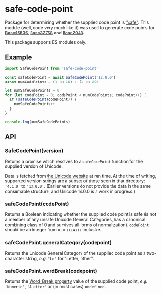 # safe-code-point

Package for determining whether the supplied code point is ["safe"](https://qntm.org/safe). This module (well, code very much like it) was used to generate code points for [Base65536](https://github.com/qntm/base65536), [Base32768](https://github.com/qntm/base32768) and [Base2048](https://github.com/qntm/base2048).

This package supports ES modules only.

## Example

```js
import SafeCodePoint from 'safe-code-point'

const safeCodePoint = await SafeCodePoint('12.0.0')
const numCodePoints = (1 << 16) + (1 << 20)

let numSafeCodePoints = 0
for (let codePoint = 0; codePoint < numCodePoints; codePoint++) {
  if (safeCodePoint(codePoint)) {
    numSafeCodePoints++
  }
}

console.log(numSafeCodePoints)
```

## API

### SafeCodePoint(version)

Returns a promise which resolves to a `safeCodePoint` function for the supplied version of Unicode.

Data is fetched from [the Unicode website](http://www.unicode.org/Public) at run time. At the time of writing, supported version strings are a subset of those seen in that directory: `'4.1.0'` to `'13.0.0'`. (Earlier versions do not provide the data in the same consumable structure, and Unicode 14.0.0 is a work in progress.)

### safeCodePoint(codePoint)

Returns a Boolean indicating whether the supplied code point is safe (is not a member of any unsafe Unicode General Categories, has a canonical combining class of 0 and survives all forms of normalization). `codePoint` should be an integer from `0` to `1114111` inclusive.

### safeCodePoint.generalCategory(codepoint)

Returns the Unicode General Category of the supplied code point as a two-character string, *e.g.* `"Lo"` for "Letter, other".

### safeCodePoint.wordBreak(codepoint)

Returns the [Word_Break property](https://unicode.org/reports/tr29/#Table_Word_Break_Property_Values) value of the supplied code point, *e.g.* `'Numeric'`, `'ALetter'` or (in most cases) `undefined`.

